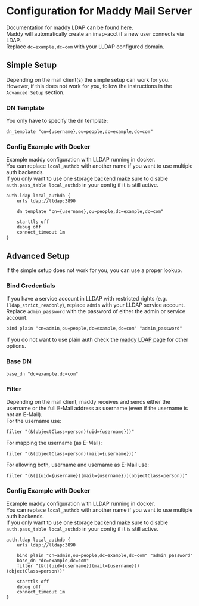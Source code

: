# Configuration for Maddy Mail Server

Documentation for maddy LDAP can be found [here](https://maddy.email/reference/auth/ldap/).  
Maddy will automatically create an imap-acct if a new user connects via LDAP.  
Replace `dc=example,dc=com` with your LLDAP configured domain.


## Simple Setup
Depending on the mail client(s) the simple setup can work for you. However, if this does not work for you, follow the instructions in the `Advanced Setup` section.

### DN Template
You only have to specify the dn template:
```
dn_template "cn={username},ou=people,dc=example,dc=com"
```

### Config Example with Docker
Example maddy configuration with LLDAP running in docker.  
You can replace `local_authdb` with another name if you want to use multiple auth backends.  
If you only want to use one storage backend make sure to disable `auth.pass_table local_authdb` in your config if it is still active.
```
auth.ldap local_authdb {
    urls ldap://lldap:3890

    dn_template "cn={username},ou=people,dc=example,dc=com"

    starttls off
    debug off
    connect_timeout 1m
}
```


## Advanced Setup
If the simple setup does not work for you, you can use a proper lookup.

### Bind Credentials
If you have a service account in LLDAP with restricted rights (e.g. `lldap_strict_readonly`), replace `admin` with your LLDAP service account.  
Replace `admin_password` with the password of either the admin or service account.  
```
bind plain "cn=admin,ou=people,dc=example,dc=com" "admin_password"
```
If you do not want to use plain auth check the [maddy LDAP page](https://maddy.email/reference/auth/ldap/) for other options.

### Base DN
```
base_dn "dc=example,dc=com"
```

### Filter
Depending on the mail client, maddy receives and sends either the username or the full E-Mail address as username (even if the username is not an E-Mail).  
For the username use:
```
filter "(&(objectClass=person)(uid={username}))"
```
For mapping the username (as E-Mail):
```
filter "(&(objectClass=person)(mail={username}))"
```
For allowing both, username and username as E-Mail use:
```
filter "(&(|(uid={username})(mail={username}))(objectClass=person))"
```

### Config Example with Docker
Example maddy configuration with LLDAP running in docker.  
You can replace `local_authdb` with another name if you want to use multiple auth backends.  
If you only want to use one storage backend make sure to disable `auth.pass_table local_authdb` in your config if it is still active.
```
auth.ldap local_authdb {
    urls ldap://lldap:3890

    bind plain "cn=admin,ou=people,dc=example,dc=com" "admin_password"
    base_dn "dc=example,dc=com"
    filter "(&(|(uid={username})(mail={username}))(objectClass=person))"

    starttls off
    debug off
    connect_timeout 1m
}
```


